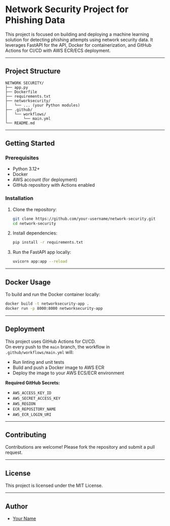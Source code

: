# Network Security Project for Phishing Data

This project is focused on building and deploying a machine learning solution for detecting phishing attempts using network security data. It leverages FastAPI for the API, Docker for containerization, and GitHub Actions for CI/CD with AWS ECR/ECS deployment.

---

## Project Structure

```
NETWORK SECURITY/
├── app.py
├── Dockerfile
├── requirements.txt
├── networksecurity/
│   └── ... (your Python modules)
├── .github/
│   └── workflows/
│       └── main.yml
└── README.md
```

---

## Getting Started

### Prerequisites

- Python 3.12+
- Docker
- AWS account (for deployment)
- GitHub repository with Actions enabled

### Installation

1. Clone the repository:
    ```sh
    git clone https://github.com/your-username/network-security.git
    cd network-security
    ```

2. Install dependencies:
    ```sh
    pip install -r requirements.txt
    ```

3. Run the FastAPI app locally:
    ```sh
    uvicorn app:app --reload
    ```

---

## Docker Usage

To build and run the Docker container locally:

```sh
docker build -t networksecurity-app .
docker run -p 8000:8000 networksecurity-app
```

---

## Deployment

This project uses GitHub Actions for CI/CD.  
On every push to the `main` branch, the workflow in `.github/workflows/main.yml` will:

- Run linting and unit tests
- Build and push a Docker image to AWS ECR
- Deploy the image to your AWS ECS/ECR environment

**Required GitHub Secrets:**

- `AWS_ACCESS_KEY_ID`
- `AWS_SECRET_ACCESS_KEY`
- `AWS_REGION`
- `ECR_REPOSITORY_NAME`
- `AWS_ECR_LOGIN_URI`

---

## Contributing

Contributions are welcome! Please fork the repository and submit a pull request.

---

## License

This project is licensed under the MIT License.

---

## Author

- [Your Name](https://github.com/your-username)